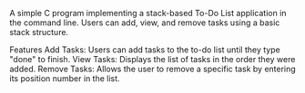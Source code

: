 A simple C program implementing a stack-based To-Do List application in the command line. Users can add, view, and remove tasks using a basic stack structure.

Features
Add Tasks: Users can add tasks to the to-do list until they type "done" to finish.
View Tasks: Displays the list of tasks in the order they were added.
Remove Tasks: Allows the user to remove a specific task by entering its position number in the list.
